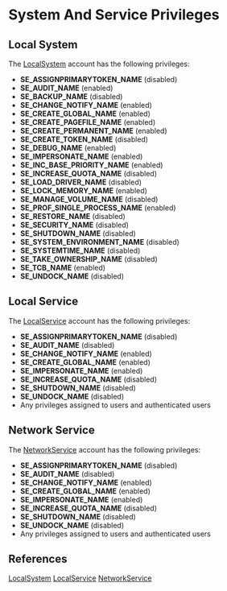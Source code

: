 # System And Service Privileges

## Local System
The [LocalSystem](https://docs.microsoft.com/en-us/windows/win32/services/localsystem-account?redirectedfrom=MSDN) account has the following privileges:

-   **SE_ASSIGNPRIMARYTOKEN_NAME** (disabled)
-   **SE_AUDIT_NAME** (enabled)
-   **SE_BACKUP_NAME** (disabled)
-   **SE_CHANGE_NOTIFY_NAME** (enabled)
-   **SE_CREATE_GLOBAL_NAME** (enabled)
-   **SE_CREATE_PAGEFILE_NAME** (enabled)
-   **SE_CREATE_PERMANENT_NAME** (enabled)
-   **SE_CREATE_TOKEN_NAME** (disabled)
-   **SE_DEBUG_NAME** (enabled)
-   **SE_IMPERSONATE_NAME** (enabled)
-   **SE_INC_BASE_PRIORITY_NAME** (enabled)
-   **SE_INCREASE_QUOTA_NAME** (disabled)
-   **SE_LOAD_DRIVER_NAME** (disabled)
-   **SE_LOCK_MEMORY_NAME** (enabled)
-   **SE_MANAGE_VOLUME_NAME** (disabled)
-   **SE_PROF_SINGLE_PROCESS_NAME** (enabled)
-   **SE_RESTORE_NAME** (disabled)
-   **SE_SECURITY_NAME** (disabled)
-   **SE_SHUTDOWN_NAME** (disabled)
-   **SE_SYSTEM_ENVIRONMENT_NAME** (disabled)
-   **SE_SYSTEMTIME_NAME** (disabled)
-   **SE_TAKE_OWNERSHIP_NAME** (disabled)
-   **SE_TCB_NAME** (enabled)
-   **SE_UNDOCK_NAME** (disabled)

## Local Service
The [LocalService](https://docs.microsoft.com/en-us/windows/win32/services/localservice-account?redirectedfrom=MSDN) account has the following privileges:

-   **SE_ASSIGNPRIMARYTOKEN_NAME** (disabled)
-   **SE_AUDIT_NAME** (disabled)
-   **SE_CHANGE_NOTIFY_NAME** (enabled)
-   **SE_CREATE_GLOBAL_NAME** (enabled)
-   **SE_IMPERSONATE_NAME** (enabled)
-   **SE_INCREASE_QUOTA_NAME** (disabled)
-   **SE_SHUTDOWN_NAME** (disabled)
-   **SE_UNDOCK_NAME** (disabled)
-   Any privileges assigned to users and authenticated users


## Network Service
The [NetworkService](https://docs.microsoft.com/en-us/windows/win32/services/networkservice-account?redirectedfrom=MSDN0) account has the following privileges:

-   **SE_ASSIGNPRIMARYTOKEN_NAME** (disabled)
-   **SE_AUDIT_NAME** (disabled)
-   **SE_CHANGE_NOTIFY_NAME** (enabled)
-   **SE_CREATE_GLOBAL_NAME** (enabled)
-   **SE_IMPERSONATE_NAME** (enabled)
-   **SE_INCREASE_QUOTA_NAME** (disabled)
-   **SE_SHUTDOWN_NAME** (disabled)
-   **SE_UNDOCK_NAME** (disabled)
-   Any privileges assigned to users and authenticated users


## References
[LocalSystem](https://docs.microsoft.com/en-us/windows/win32/services/localsystem-account?redirectedfrom=MSDN)
[LocalService](https://docs.microsoft.com/en-us/windows/win32/services/localservice-account?redirectedfrom=MSDN)
[NetworkService](https://docs.microsoft.com/en-us/windows/win32/services/networkservice-account?redirectedfrom=MSDN0)

